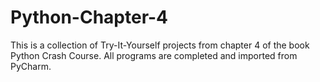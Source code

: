 # Python-Chapter-4
This is a collection of Try-It-Yourself projects from chapter 4 of the book Python Crash Course. All programs are completed and imported from PyCharm.
